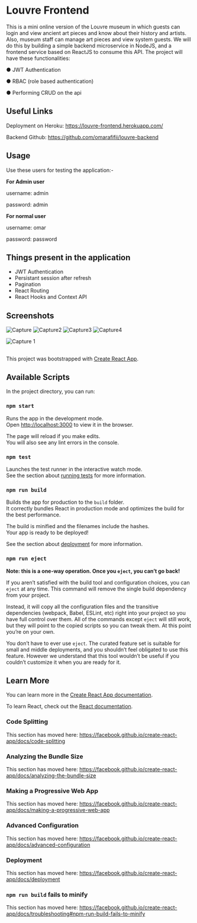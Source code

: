 # Louvre Frontend

This is a mini online version of the Louvre museum in which guests
 can login and view ancient art pieces and know about their 
 history and artists. Also, museum staff can manage art pieces 
 and view system guests. We will do this by building a 
 simple backend microservice in NodeJS, 
 and a frontend service based on ReactJS to consume this API. 
 The project will have these functionalities:

● JWT Authentication

● RBAC (role based authentication)

● Performing CRUD on the api

## Useful Links

Deployment on Heroku: https://louvre-frontend.herokuapp.com/

Backend Github: https://github.com/omarafifii/louvre-backend

## Usage

Use these users for testing the application:-

**For Admin user**

username: admin

password: admin

**For normal user**

username: omar

password: password

## Things present in the application

* JWT Authentication
* Persistant session after refresh
* Pagination
* React Routing
* React Hooks and Context API

## Screenshots

![Capture](https://user-images.githubusercontent.com/48727083/139589690-1894f186-3796-4f07-8b25-6b306fb78f04.PNG)
![Capture2](https://user-images.githubusercontent.com/48727083/139589696-1ad21f01-7dcd-4ab0-bf37-86803fc0425b.PNG)
![Capture3](https://user-images.githubusercontent.com/48727083/139589700-389a6176-5886-4c94-80a5-73e9dd10ad21.PNG)
![Capture4](https://user-images.githubusercontent.com/48727083/139589701-cadc12b7-6bef-4132-bdcc-92351fb04db2.PNG)


![Capture 1](https://user-images.githubusercontent.com/48727083/139589685-1699b0da-056e-4d58-948f-f1552f6afd80.PNG)


##
This project was bootstrapped with [Create React App](https://github.com/facebook/create-react-app).

## Available Scripts

In the project directory, you can run:

### `npm start`

Runs the app in the development mode.<br />
Open [http://localhost:3000](http://localhost:3000) to view it in the browser.

The page will reload if you make edits.<br />
You will also see any lint errors in the console.

### `npm test`

Launches the test runner in the interactive watch mode.<br />
See the section about [running tests](https://facebook.github.io/create-react-app/docs/running-tests) for more information.

### `npm run build`

Builds the app for production to the `build` folder.<br />
It correctly bundles React in production mode and optimizes the build for the best performance.

The build is minified and the filenames include the hashes.<br />
Your app is ready to be deployed!

See the section about [deployment](https://facebook.github.io/create-react-app/docs/deployment) for more information.

### `npm run eject`

**Note: this is a one-way operation. Once you `eject`, you can’t go back!**

If you aren’t satisfied with the build tool and configuration choices, you can `eject` at any time. This command will remove the single build dependency from your project.

Instead, it will copy all the configuration files and the transitive dependencies (webpack, Babel, ESLint, etc) right into your project so you have full control over them. All of the commands except `eject` will still work, but they will point to the copied scripts so you can tweak them. At this point you’re on your own.

You don’t have to ever use `eject`. The curated feature set is suitable for small and middle deployments, and you shouldn’t feel obligated to use this feature. However we understand that this tool wouldn’t be useful if you couldn’t customize it when you are ready for it.

## Learn More

You can learn more in the [Create React App documentation](https://facebook.github.io/create-react-app/docs/getting-started).

To learn React, check out the [React documentation](https://reactjs.org/).

### Code Splitting

This section has moved here: https://facebook.github.io/create-react-app/docs/code-splitting

### Analyzing the Bundle Size

This section has moved here: https://facebook.github.io/create-react-app/docs/analyzing-the-bundle-size

### Making a Progressive Web App

This section has moved here: https://facebook.github.io/create-react-app/docs/making-a-progressive-web-app

### Advanced Configuration

This section has moved here: https://facebook.github.io/create-react-app/docs/advanced-configuration

### Deployment

This section has moved here: https://facebook.github.io/create-react-app/docs/deployment

### `npm run build` fails to minify

This section has moved here: https://facebook.github.io/create-react-app/docs/troubleshooting#npm-run-build-fails-to-minify
